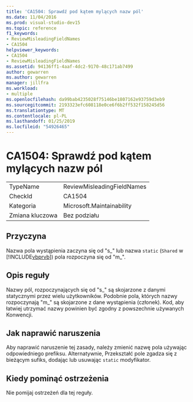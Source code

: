 ```yaml
---
title: 'CA1504: Sprawdź pod kątem mylących nazw pól'
ms.date: 11/04/2016
ms.prod: visual-studio-dev15
ms.topic: reference
f1_keywords:
- ReviewMisleadingFieldNames
- CA1504
helpviewer_keywords:
- CA1504
- ReviewMisleadingFieldNames
ms.assetid: 94136ff1-4aaf-4dc2-9170-48c171ab7499
author: gewarren
ms.author: gewarren
manager: jillfra
ms.workload:
- multiple
ms.openlocfilehash: da99bab4235028f75146be1807162e93759d3eb9
ms.sourcegitcommit: 2193323efc608118e0ce6f6b2ff532f158245d56
ms.translationtype: MT
ms.contentlocale: pl-PL
ms.lasthandoff: 01/25/2019
ms.locfileid: "54926465"
---
```

# <a name="ca1504-review-misleading-field-names"></a>CA1504: Sprawdź pod kątem mylących nazw pól

|||
|-|-|
|TypeName|ReviewMisleadingFieldNames|
|CheckId|CA1504|
|Kategoria|Microsoft.Maintainability|
|Zmiana kluczowa|Bez podziału|

## <a name="cause"></a>Przyczyna
 Nazwa pola wystąpienia zaczyna się od "s_" lub nazwa `static` (`Shared` w [!INCLUDE[vbprvb](../code-quality/includes/vbprvb_md.md)]) pola rozpoczyna się od "m_".

## <a name="rule-description"></a>Opis reguły
 Nazwy pól, rozpoczynających się od "s_" są skojarzone z danymi statycznymi przez wielu użytkowników. Podobnie pola, których nazwy rozpoczynają "m_" są skojarzone z dane wystąpienia (członek). Kod, aby łatwiej utrzymać nazwy powinien być zgodny z powszechnie używanych Konwencji.

## <a name="how-to-fix-violations"></a>Jak naprawić naruszenia
 Aby naprawić naruszenie tej zasady, należy zmienić nazwę pola używając odpowiedniego prefiksu. Alternatywnie, Przekształć pole zgadza się z bieżącym sufiks, dodając lub usuwając `static` modyfikator.

## <a name="when-to-suppress-warnings"></a>Kiedy pominąć ostrzeżenia
 Nie pomijaj ostrzeżeń dla tej reguły.